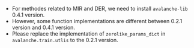 * For methodes related to MIR and DER, we need to install `avalanche-lib` 0.4.1 version.
* However, some function implementations are different between 0.2.1 version and 0.4.1 version.
* Please replace the implementation of `zerolike_params_dict` in `avalanche.train.utlis` to the 0.2.1 version.